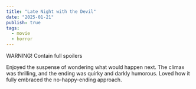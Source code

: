 ```yaml
---
title: "Late Night with the Devil"
date: "2025-01-21"
publish: true
tags:
  - movie
  - horror
---
```


WARNING! Contain full spoilers

Enjoyed the suspense of wondering what would happen next. The climax was thrilling, and the ending was quirky and darkly humorous. Loved how it fully embraced the no-happy-ending approach.
